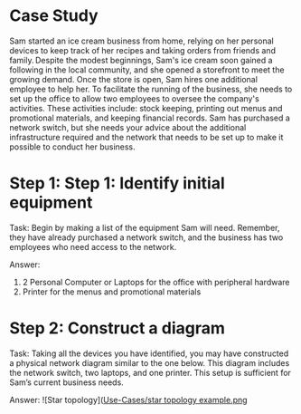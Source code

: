 # Case Study

Sam started an ice cream business from home, relying on her personal devices to keep track of her recipes and taking orders from friends and family. Despite the modest beginnings, Sam's ice cream soon gained a following in the local community, and she opened a storefront to meet the growing demand. Once the store is open, Sam hires one additional employee to help her. To facilitate the running of the business, she needs to set up the office to allow two employees to oversee the company's activities. These activities include: stock keeping, printing out menus and promotional materials, and keeping financial records. Sam has purchased a network switch, but she needs your advice about the additional infrastructure required and the network that needs to be set up to make it possible to conduct her business.

# Step 1: Step 1: Identify initial equipment 

Task: Begin by making a list of the equipment Sam will need. Remember, they have already purchased a network switch, and the business has two employees who need access to the network.  

Answer:
1. 2 Personal Computer or Laptops for the office with peripheral hardware
2. Printer for the menus and promotional materials

# Step 2:  Construct a diagram

Task: Taking all the devices you have identified, you may have constructed a physical network diagram similar to the one below. This diagram includes the network switch, two laptops, and one printer. This setup is sufficient for Sam’s current business needs. 

Answer: 
![Star topology]([Use-Cases/star topology example.png](https://github.com/tobyfree/Portfolio/blob/main/Use-Cases/star%20topology%20example.png)


